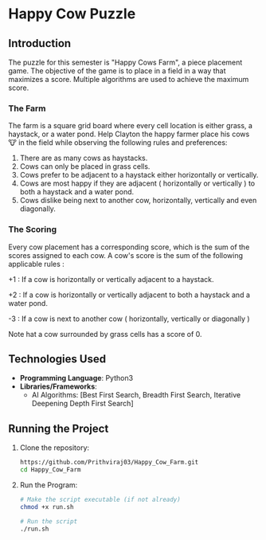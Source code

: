 # Happy Cow Puzzle

## Introduction
The puzzle for this semester is "Happy Cows Farm", a piece placement game. The objective of the game is to place in a field in a way that maximizes a score. Multiple algorithms are used to achieve the maximum score.

### The Farm
The farm is a square grid board where every cell location is either grass,  a haystack, or a water pond. Help Clayton the happy farmer place his cows 🐮 in the field while observing the following rules and preferences:
1. There are as many cows as haystacks.
2. Cows can only be placed in grass cells.
3. Cows prefer to be adjacent to a haystack either horizontally or vertically.
4. Cows are most happy if they are adjacent ( horizontally or vertically ) to both a haystack and a water pond.
5. Cows dislike being next to another cow, horizontally, vertically and even diagonally.

### The Scoring
Every cow placement has a corresponding score, which is the sum of the scores assigned to each cow. A cow's score is the sum of the following applicable rules :
<p>+1 : If a cow is horizontally or vertically adjacent to a haystack.</p>
<p>+2 : If a cow is horizontally or vertically adjacent to both a haystack and a water pond.</p>
<p>-3 : If a cow is next to another cow ( horizontally, vertically or diagonally )</p>
Note hat a cow surrounded by grass cells has a score of 0.

## Technologies Used

- **Programming Language**: Python3
- **Libraries/Frameworks**: 
  - AI Algorithms: [Best First Search, Breadth First Search, Iterative Deepening Depth First Search]

## Running the Project

1. Clone the repository:
   ```bash
   https://github.com/Prithviraj03/Happy_Cow_Farm.git
   cd Happy_Cow_Farm
   ```

2. Run the Program:
   ```bash
   # Make the script executable (if not already)
   chmod +x run.sh

   # Run the script
   ./run.sh
   ```
